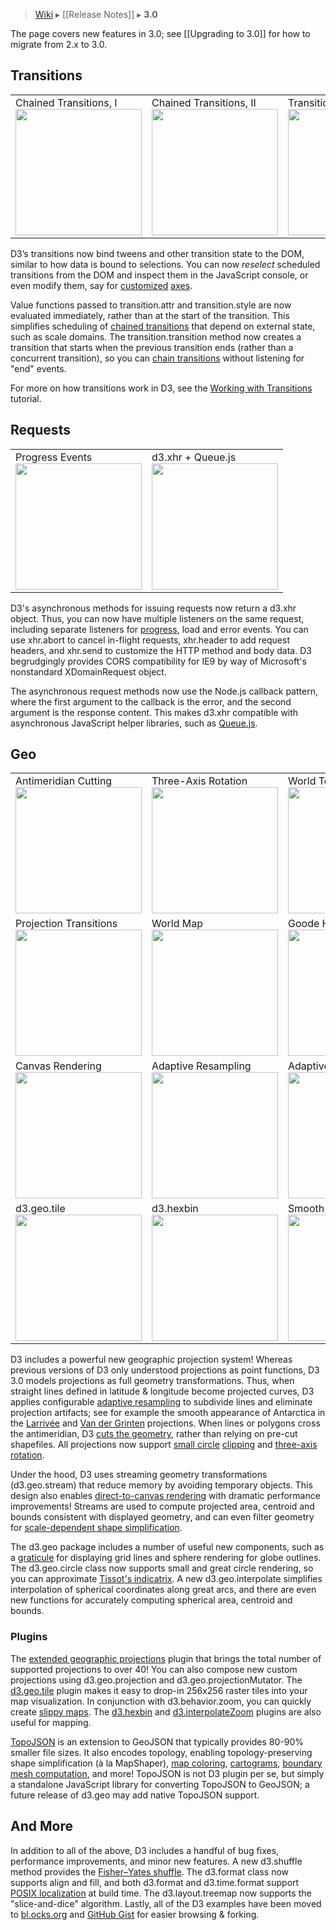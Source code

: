 > [Wiki](Home) ▸ [[Release Notes]] ▸ **3.0**

The page covers new features in 3.0; see [[Upgrading to 3.0]] for how to migrate from 2.x to 3.0.

## Transitions

<table>
  <tr height="146" valign="top">
    <td>Chained Transitions, I<br><a href="http://bl.ocks.org/3903818"><img src="https://raw.github.com/gist/3903818/thumbnail.png" width="202"></a></td>
    <td>Chained Transitions, II<br><a href="http://bl.ocks.org/3943967"><img src="https://raw.github.com/gist/3943967/thumbnail.png" width="202"></a></td>
    <td>Transition Reselection, I<br><a href="http://bl.ocks.org/4323929"><img src="https://raw.github.com/gist/4323929/thumbnail.png" width="202"></a></td>
    <td>Transition Reselection, II<br><a href="http://bl.ocks.org/3885705"><img src="https://raw.github.com/gist/3885705/thumbnail.png" width="202"></a></td>
  </tr>
</table>

D3’s transitions now bind tweens and other transition state to the DOM, similar to how data is bound to selections. You can now _reselect_ scheduled transitions from the DOM and inspect them in the JavaScript console, or even modify them, say for [customized](http://bl.ocks.org/3885705) [axes](http://bl.ocks.org/4323929).

Value functions passed to transition.attr and transition.style are now evaluated immediately, rather than at the start of the transition. This simplifies scheduling of [chained transitions](http://bl.ocks.org/3903818) that depend on external state, such as scale domains. The transition.transition method now creates a transition that starts when the previous transition ends (rather than a concurrent transition), so you can [chain transitions](http://bl.ocks.org/3943967) without listening for "end" events.

For more on how transitions work in D3, see the [Working with Transitions](http://bost.ocks.org/mike/transition/) tutorial.

## Requests

<table>
  <tr height="146" valign="bottom">
    <td>Progress Events<br><a href="http://bl.ocks.org/3750941"><img src="https://raw.github.com/gist/3750941/thumbnail.png" width="202"></a></td>
    <td>d3.xhr + Queue.js<br><a href="http://bl.ocks.org/4060606"><img src="https://raw.github.com/gist/4060606/thumbnail.png" width="202"></a></td>
  </tr>
</table>

D3's asynchronous methods for issuing requests now return a d3.xhr object. Thus, you can now have multiple listeners on the same request, including separate listeners for [progress](http://bl.ocks.org/3750941), load and error events. You can use xhr.abort to cancel in-flight requests, xhr.header to add request headers, and xhr.send to customize the HTTP method and body data. D3 begrudgingly provides CORS compatibility for IE9 by way of Microsoft's nonstandard XDomainRequest object.

The asynchronous request methods now use the Node.js callback pattern, where the first argument to the callback is the error, and the second argument is the response content. This makes d3.xhr compatible with asynchronous JavaScript helper libraries, such as [Queue.js](/mbostock/queue).

## Geo

<table>
  <tr height="146" valign="top">
    <td>Antimeridian Cutting<br><a href="http://bl.ocks.org/3788999"><img src="https://raw.github.com/gist/3788999/thumbnail.png" width="202"></a></td>
    <td>Three-Axis Rotation<br><a href="http://bl.ocks.org/4282586"><img src="https://raw.github.com/gist/4282586/thumbnail.png" width="202"></a></td>
    <td>World Tour<br><a href="http://bl.ocks.org/4183330"><img src="https://raw.github.com/gist/4183330/thumbnail.png" width="202"></a></td>
    <td>Satellite + Graticule<br><a href="http://bl.ocks.org/3790444"><img src="https://raw.github.com/gist/3790444/thumbnail.png" width="202"></a></td>
  </tr>
  <tr height="146" valign="bottom">
    <td>Projection Transitions<br><a href="http://bl.ocks.org/3711652"><img src="https://raw.github.com/gist/3711652/thumbnail.png" width="202"></a></td>
    <td>World Map<br><a href="http://bl.ocks.org/4180634"><img src="https://raw.github.com/gist/4180634/thumbnail.png" width="202"></a></td>
    <td>Goode Homolosine<br><a href="http://bl.ocks.org/3739752"><img src="http://d3js.org/ex/goode-homolosine.png" width="202"></a></td>
    <td>Clipping<br><a href="http://www.jasondavies.com/maps/clip/"><img src="http://d3js.org/ex/geo-clip.png" width="202"></a></td>
  </tr>
  <tr height="146" valign="bottom">
    <td>Canvas Rendering<br><a href="http://bl.ocks.org/3783604"><img src="https://raw.github.com/gist/3783604/thumbnail.png" width="202"></a></td>
    <td>Adaptive Resampling<br><a href="http://bl.ocks.org/3795544"><img src="https://raw.github.com/gist/3795544/thumbnail.png" width="202"></a></td>
    <td>Adaptive Resampling, II<br><a href="http://bl.ocks.org/3796831"><img src="https://raw.github.com/gist/3796831/thumbnail.png" width="202"></a></td>
    <td>TopoJSON<br><a href="http://bl.ocks.org/4108203"><img src="https://raw.github.com/gist/4108203/thumbnail.png" width="202"></a></td>
  </tr>
  <tr height="146" valign="bottom">
    <td>d3.geo.tile<br><a href="http://bl.ocks.org/4150951"><img src="https://raw.github.com/gist/4150951/thumbnail.png" width="202"></a></td>
    <td>d3.hexbin<br><a href="http://bl.ocks.org/4330486"><img src="https://raw.github.com/gist/4330486/thumbnail.png" width="202"></a></td>
    <td>Smooth Zooming<br><a href="http://bl.ocks.org/3828981"><img src="https://raw.github.com/gist/3828981/thumbnail.png" width="202"></a></td>
    <td>Sinu-Mollweide<br><a href="http://bl.ocks.org/4319903"><img src="https://raw.github.com/gist/4319903/thumbnail.png" width="202"></a></td>
  </tr>
</table>

D3 includes a powerful new geographic projection system! Whereas previous versions of D3 only understood projections as point functions, D3 3.0 models projections as full geometry transformations. Thus, when straight lines defined in latitude & longitude become projected curves, D3 applies configurable [adaptive resampling](http://bl.ocks.org/3795544) to subdivide lines and eliminate projection artifacts; see for example the smooth appearance of Antarctica in the [Larrivée](http://bl.ocks.org/3719042) and [Van der Grinten](http://bl.ocks.org/3796831) projections. When lines or polygons cross the antimeridian, D3 [cuts the geometry](http://bl.ocks.org/3788999), rather than relying on pre-cut shapefiles. All projections now support [small circle](http://bl.ocks.org/3790444) [clipping](http://www.jasondavies.com/maps/clip/) and [three-axis rotation](http://bl.ocks.org/4282586).

Under the hood, D3 uses streaming geometry transformations (d3.geo.stream) that reduce memory by avoiding temporary objects. This design also enables [direct-to-canvas rendering](http://bl.ocks.org/4183330) with dramatic performance improvements! Streams are used to compute projected area, centroid and bounds consistent with displayed geometry, and can even filter geometry for [scale-dependent shape simplification](http://bost.ocks.org/mike/simplify/).

The d3.geo package includes a number of useful new components, such as a [graticule](http://bl.ocks.org/3664049) for displaying grid lines and sphere rendering for globe outlines. The d3.geo.circle class now supports small and great circle rendering, so you can approximate [Tissot's indicatrix](http://bl.ocks.org/4052873). A new d3.geo.interpolate simplifies interpolation of spherical coordinates along great arcs, and there are even new functions for accurately computing spherical area, centroid and bounds.

### Plugins

The [extended geographic projections](/d3/d3-plugins/tree/master/geo/projection) plugin that brings the total number of supported projections to over 40! You can also compose new custom projections using d3.geo.projection and d3.geo.projectionMutator. The [d3.geo.tile](http://bl.ocks.org/4150951) plugin makes it easy to drop-in 256x256 raster tiles into your map visualization. In conjunction with d3.behavior.zoom, you can quickly create [slippy maps](http://bl.ocks.org/4132797). The [d3.hexbin](http://bl.ocks.org/4330486) and [d3.interpolateZoom](http://bl.ocks.org/3828981) plugins are also useful for mapping.

[TopoJSON](https://github.com/mbostock/topojson) is an extension to GeoJSON that typically provides 80-90% smaller file sizes. It also encodes topology, enabling topology-preserving shape simplification (à la MapShaper), [map coloring](http://bl.ocks.org/4180634), [cartograms](http://prag.ma/code/d3-cartogram/), [boundary mesh computation](http://bl.ocks.org/4090870), and more! TopoJSON is not D3 plugin per se, but simply a standalone JavaScript library for converting TopoJSON to GeoJSON; a future release of d3.geo may add native TopoJSON support.

## And More

In addition to all of the above, D3 includes a handful of bug fixes, performance improvements, and minor new features. A new d3.shuffle method provides the [Fisher–Yates shuffle](http://bost.ocks.org/mike/shuffle/). The d3.format class now supports align and fill, and both d3.format and d3.time.format support [POSIX localization](http://en.wikipedia.org/wiki/Locale) at build time. The d3.layout.treemap now supports the "slice-and-dice" algorithm. Lastly, all of the D3 examples have been moved to [bl.ocks.org](http://bl.ocks.org) and [GitHub Gist](http://gist.github.com) for easier browsing & forking.

